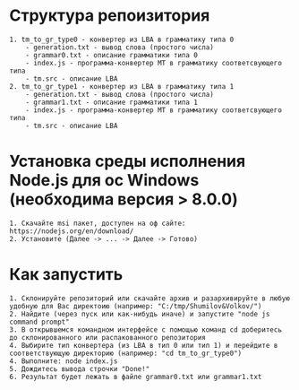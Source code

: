 # Структура репоизитория
	1. tm_to_gr_type0 - конвертер из LBA в грамматику типа 0
		- generation.txt - вывод слова (простого числа)
		- grammar0.txt - описание грамматики типа 0
		- index.js - программа-конвертер МТ в грамматику соответсвующего типа 
		- tm.src - описание LBA 
	2. tm_to_gr_type1 - конвертер из LBA в грамматику типа 1
		- generation.txt - вывод слова (простого числа)
		- grammar1.txt - описание грамматики типа 1
		- index.js - программа-конвертер МТ в грамматику соответсвующего типа 
		- tm.src - описание LBA 	
# Установка среды исполнения Node.js для ос Windows (необходима версия > 8.0.0)
	1. Скачайте msi пакет, доступен на оф сайте: https://nodejs.org/en/download/
	2. Установите (Далее -> ... -> Далее -> Готово)
# Как запустить 
	1. Склонируйте репозиторий или скачайте архив и разархивируйте в любую удобную для Вас директоию (например: "C:/tmp/Shumilov&Volkov/") 
	2. Найдите (через пуск или как-нибудь иначе) и запустите "node js command prompt" 
	3. В открывшемся командном интерфейсе с помощью команд cd доберитесь до склонированного или распакованного репозитория
	4. Выбирите тип конвертера (из LBA в тип 0 или тип 1) и перейдите в соответствующую директорию (например: "cd tm_to_gr_type0")
	4. Выполните: node index.js  
	5. Дождитесь вывода строчки "Done!"
	6. Результат будет лежать в файле grammar0.txt или grammar1.txt 
